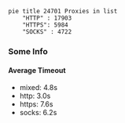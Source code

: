
```mermaid
pie title 24701 Proxies in list
    "HTTP" : 17903
    "HTTPS": 5984
    "SOCKS" : 4722
```

### Some Info
#### Average Timeout

- mixed: 4.8s
- http: 3.0s
- https: 7.6s
- socks: 6.2s